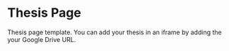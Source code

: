 # Thesis Page

Thesis page template. You can add your thesis in an iframe by adding the your Google Drive URL.

